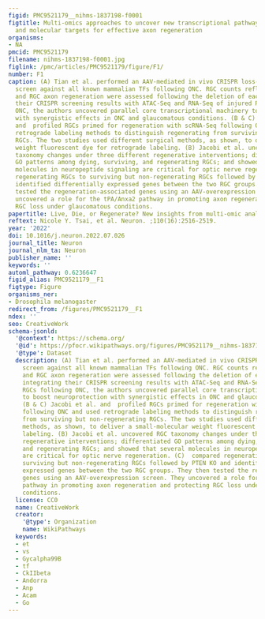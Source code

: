```yaml
---
figid: PMC9521179__nihms-1837198-f0001
figtitle: Multi-omics approaches to uncover new transcriptional pathways for neuroprotection
  and molecular targets for effective axon regeneration
organisms:
- NA
pmcid: PMC9521179
filename: nihms-1837198-f0001.jpg
figlink: /pmc/articles/PMC9521179/figure/F1/
number: F1
caption: (A) Tian et al. performed an AAV-mediated in vivo CRISPR loss-of-function
  screen against all known mammalian TFs following ONC. RGC counts reflecting neuroprotection
  and RGC axon regeneration were assessed following the deletion of each TF. By integrating
  their CRISPR screening results with ATAC-Seq and RNA-Seq of injured RGCs following
  ONC, the authors uncovered parallel core transcriptional machinery to boost neuroprotection
  with synergistic effects in ONC and glaucomatous conditions. (B & C) Jacobi et al.
  and  profiled RGCs primed for regeneration with scRNA-Seq following ONC and used
  retrograde labeling methods to distinguish regenerating from surviving but non-regenerating
  RGCs. The two studies used different surgical methods, as shown, to deliver a small-molecular
  weight fluorescent dye for retrograde labeling. (B) Jacobi et al. uncovered RGC
  taxonomy changes under three different regenerative interventions; differentiated
  GO patterns among dying, surviving, and regenerating RGCs; and showed that several
  molecules in neuropeptide signaling are critical for optic nerve regeneration. (C)  compared
  regenerating RGCs to surviving but non-regenerating RGCs followed by PTEN KO and
  identified differentially expressed genes between the two RGC groups. They then
  tested the regeneration-associated genes using an AAV-overexpression screen. They
  uncovered a role for the tPA/Anxa2 pathway in promoting axon regeneration and protecting
  RGC loss under glaucomatous conditions.
papertitle: Live, Die, or Regenerate? New insights from multi-omic analyses.
reftext: Nicole Y. Tsai, et al. Neuron. ;110(16):2516-2519.
year: '2022'
doi: 10.1016/j.neuron.2022.07.026
journal_title: Neuron
journal_nlm_ta: Neuron
publisher_name: ''
keywords: ''
automl_pathway: 0.6236647
figid_alias: PMC9521179__F1
figtype: Figure
organisms_ner:
- Drosophila melanogaster
redirect_from: /figures/PMC9521179__F1
ndex: ''
seo: CreativeWork
schema-jsonld:
  '@context': https://schema.org/
  '@id': https://pfocr.wikipathways.org/figures/PMC9521179__nihms-1837198-f0001.html
  '@type': Dataset
  description: (A) Tian et al. performed an AAV-mediated in vivo CRISPR loss-of-function
    screen against all known mammalian TFs following ONC. RGC counts reflecting neuroprotection
    and RGC axon regeneration were assessed following the deletion of each TF. By
    integrating their CRISPR screening results with ATAC-Seq and RNA-Seq of injured
    RGCs following ONC, the authors uncovered parallel core transcriptional machinery
    to boost neuroprotection with synergistic effects in ONC and glaucomatous conditions.
    (B & C) Jacobi et al. and  profiled RGCs primed for regeneration with scRNA-Seq
    following ONC and used retrograde labeling methods to distinguish regenerating
    from surviving but non-regenerating RGCs. The two studies used different surgical
    methods, as shown, to deliver a small-molecular weight fluorescent dye for retrograde
    labeling. (B) Jacobi et al. uncovered RGC taxonomy changes under three different
    regenerative interventions; differentiated GO patterns among dying, surviving,
    and regenerating RGCs; and showed that several molecules in neuropeptide signaling
    are critical for optic nerve regeneration. (C)  compared regenerating RGCs to
    surviving but non-regenerating RGCs followed by PTEN KO and identified differentially
    expressed genes between the two RGC groups. They then tested the regeneration-associated
    genes using an AAV-overexpression screen. They uncovered a role for the tPA/Anxa2
    pathway in promoting axon regeneration and protecting RGC loss under glaucomatous
    conditions.
  license: CC0
  name: CreativeWork
  creator:
    '@type': Organization
    name: WikiPathways
  keywords:
  - et
  - vs
  - Gycalpha99B
  - tf
  - CkIIbeta
  - Andorra
  - Anp
  - Acam
  - Go
---
```

